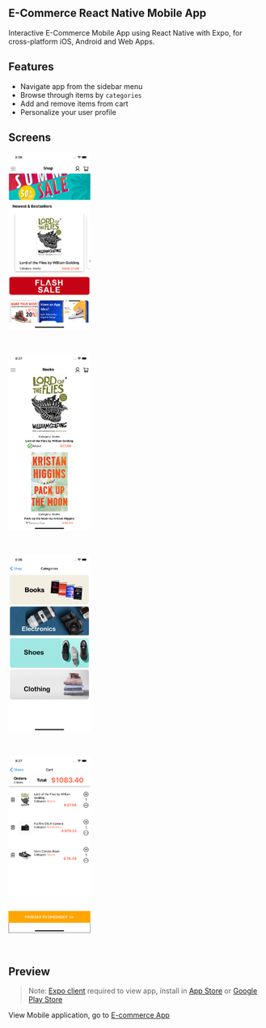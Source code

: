 ## E-Commerce React Native Mobile App

Interactive E-Commerce Mobile App using React Native with Expo, for cross-platform iOS, Android and Web Apps.

## Features
- Navigate app from the sidebar menu
- Browse through items by `categories`
- Add and remove items from cart
- Personalize your user profile

## Screens

  <p align="left">
    <img src="https://raw.githubusercontent.com/shaunpal/e-commerce-react-native-app/main/screens-demo/Home%20Screen.png" height="350">
  </p>
  <br />

  <p align="left">
    <img src="https://raw.githubusercontent.com/shaunpal/e-commerce-react-native-app/main/screens-demo/Books%20Screen.png" height="350">
  </p>
  <br />

  <p align="left">
    <img src="https://raw.githubusercontent.com/shaunpal/e-commerce-react-native-app/main/screens-demo/Categories%20Screen.png" height="350">
  </p>
  <br />
  
  <p align="left">
    <img src="https://github.com/shaunpal/e-commerce-react-native-app/blob/main/screens-demo/Cart%20Screen.png" height="350">
  </p>
  <br />



## Preview

> Note: [Expo client](https://expo.io/) required  to view app, install in [App Store]() or [Google Play Store]()

View Mobile application, go to [E-commerce App](https://expo.io/@shaunpal/ShoppingAppNative)
